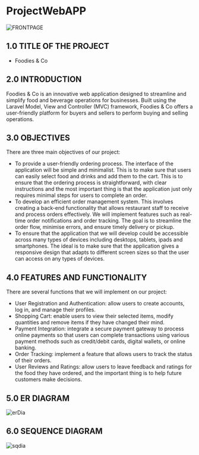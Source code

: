 # ProjectWebAPP

![FRONTPAGE](https://github.com/HORRYZONE/ProjectWebAPP/assets/69580122/3667f867-531d-4456-887b-21443f063b68)

## 1.0 TITLE OF THE PROJECT

- Foodies & Co

## 2.0 INTRODUCTION
Foodies & Co is an innovative web application designed to streamline and simplify food and beverage operations for businesses. Built using the Laravel Model, View and Controller (MVC) framework, Foodies & Co offers a user-friendly platform for buyers and sellers to perform buying and selling operations.

## 3.0 OBJECTIVES
There are three main objectives of our project:
- To provide a user-friendly ordering process. The interface of the application will be simple and minimalist. This is to make sure that users can easily select food and drinks and add them to the cart. This is to ensure that the ordering process is straightforward, with clear instructions and the most important thing is that the application just only requires minimal steps for users to complete an order.
- To develop an efficient order management system. This involves creating a back-end functionality that allows restaurant staff to receive and process orders effectively. We will implement features such as real-time order notifications and order tracking. The goal is to streamline the order flow, minimise errors, and ensure timely delivery or pickup.
- To ensure that the application that we will develop could be accessible across many types of devices including desktops, tablets, ipads and smartphones. The ideal is to make sure that the application gives a responsive design that adapts to different screen sizes so that the user can access on any types of devices.

## 4.0 FEATURES AND FUNCTIONALITY 
There are several functions that we will implement on our project:
* User Registration and Authentication: allow users to create accounts, log in, and manage their profiles.
* Shopping Cart: enable users to view their selected items, modify quantities and remove items if they have changed their mind.
* Payment Integration: integrate a secure payment gateway to process online payments so that users can complete transactions using various payment methods such as credit/debit cards, digital wallets, or online banking.
* Order Tracking: implement a feature that allows users to track the status of their orders.
* User Reviews and Ratings: allow users to leave feedback and ratings for the food they have ordered, and the important thing is to help future customers make decisions.

## 5.0 ER DIAGRAM
![erDia](https://github.com/HORRYZONE/ProjectWebAPP/assets/69580122/23cf3f6e-8b0c-4d5b-9958-76c5de17db2e)

## 6.0 SEQUENCE DIAGRAM
 ![sqdia](https://github.com/HORRYZONE/ProjectWebAPP/assets/69580122/a3a23ac4-05e0-4adf-8272-5a255dbd43ed)

